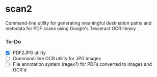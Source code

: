 # scan2
Command-line utility for generating meaningful destination paths and metadata for PDF scans using Google's Tesseract OCR library

### To-Do

- [X] PDF2JPG utility
- [ ] Command-line OCR utility for JPG images
- [ ] File annotation system (regex?) for PDFs converted to images and OCR'd
